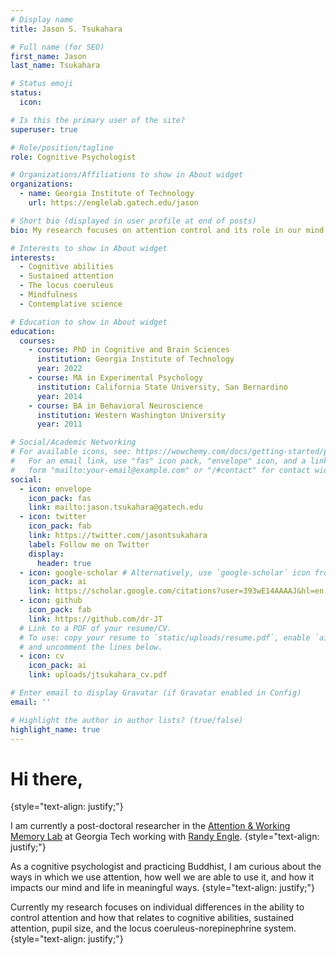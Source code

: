 ```yaml
---
# Display name
title: Jason S. Tsukahara

# Full name (for SEO)
first_name: Jason
last_name: Tsukahara

# Status emoji
status:
  icon: 

# Is this the primary user of the site?
superuser: true

# Role/position/tagline
role: Cognitive Psychologist

# Organizations/Affiliations to show in About widget
organizations:
  - name: Georgia Institute of Technology
    url: https://englelab.gatech.edu/jason

# Short bio (displayed in user profile at end of posts)
bio: My research focuses on attention control and its role in our mind and life.

# Interests to show in About widget
interests:
  - Cognitive abilities
  - Sustained attention
  - The locus coeruleus
  - Mindfulness
  - Contemplative science

# Education to show in About widget
education:
  courses:
    - course: PhD in Cognitive and Brain Sciences
      institution: Georgia Institute of Technology
      year: 2022
    - course: MA in Experimental Psychology
      institution: California State University, San Bernardino
      year: 2014
    - course: BA in Behavioral Neuroscience
      institution: Western Washington University
      year: 2011

# Social/Academic Networking
# For available icons, see: https://wowchemy.com/docs/getting-started/page-builder/#icons
#   For an email link, use "fas" icon pack, "envelope" icon, and a link in the
#   form "mailto:your-email@example.com" or "/#contact" for contact widget.
social:
  - icon: envelope
    icon_pack: fas
    link: mailto:jason.tsukahara@gatech.edu
  - icon: twitter
    icon_pack: fab
    link: https://twitter.com/jasontsukahara
    label: Follow me on Twitter
    display:
      header: true
  - icon: google-scholar # Alternatively, use `google-scholar` icon from `ai` icon pack
    icon_pack: ai
    link: https://scholar.google.com/citations?user=393wE14AAAAJ&hl=en
  - icon: github
    icon_pack: fab
    link: https://github.com/dr-JT
  # Link to a PDF of your resume/CV.
  # To use: copy your resume to `static/uploads/resume.pdf`, enable `ai` icons in `params.yaml`,
  # and uncomment the lines below.
  - icon: cv
    icon_pack: ai
    link: uploads/jtsukahara_cv.pdf

# Enter email to display Gravatar (if Gravatar enabled in Config)
email: ''

# Highlight the author in author lists? (true/false)
highlight_name: true
---
```


# Hi there,
{style="text-align: justify;"}

I am currently a post-doctoral researcher in the [Attention & Working Memory Lab](https://englelab.gatech.edu) at Georgia Tech working with [Randy Engle](https://englelab.gatech.edu/engle.html).
{style="text-align: justify;"}

As a cognitive psychologist and practicing Buddhist, I am curious about the ways in which we use attention, how well we are able to use it, and how it impacts our mind and life in meaningful ways. 
{style="text-align: justify;"}

Currently my research focuses on individual differences in the ability to control attention and how that relates to cognitive abilities, sustained attention, pupil size, and the locus coeruleus-norepinephrine system. 
{style="text-align: justify;"}
